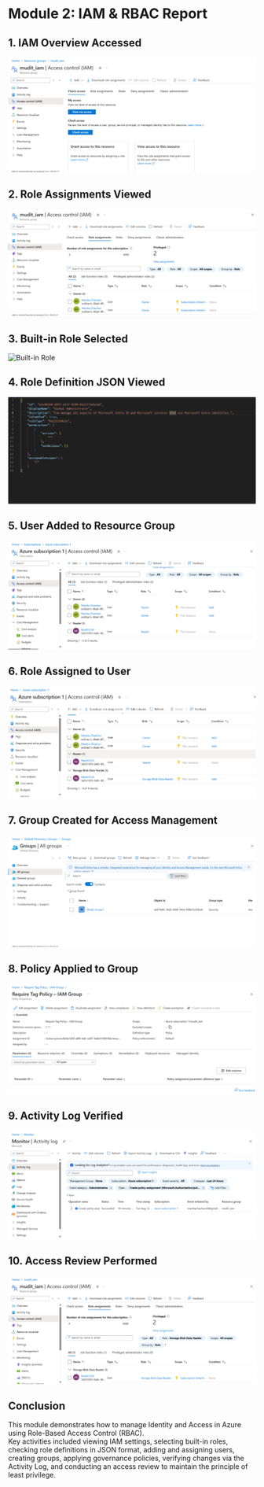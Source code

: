 # Module 2: IAM & RBAC Report

## 1. IAM Overview Accessed
![IAM Overview](./screenshots/iam01_iam_overview.png)

## 2. Role Assignments Viewed
![Role Assignments](./screenshots/iam02_role_assignments.png)

## 3. Built-in Role Selected
![Built-in Role](./screenshots/iam03_built_in_role_selected.png)

## 4. Role Definition JSON Viewed
![Role JSON](./screenshots/iam04_role_json.png)

## 5. User Added to Resource Group
![User Added](./screenshots/iam05_user_added.png)

## 6. Role Assigned to User
![Role Assigned](./screenshots/iam06_role_assigned.png)

## 7. Group Created for Access Management
![Group Created](./screenshots/iam07_group_created.png)

## 8. Policy Applied to Group
![Policy Applied](./screenshots/iam08_policy_applied.png)

## 9. Activity Log Verified
![Activity Log](./screenshots/iam09_activity_log_verified.png)

## 10. Access Review Performed
![Access Review](./screenshots/iam10_access_review.png)

## Conclusion
This module demonstrates how to manage Identity and Access in Azure using Role-Based Access Control (RBAC).  
Key activities included viewing IAM settings, selecting built-in roles, checking role definitions in JSON format, adding and assigning users, creating groups, applying governance policies, verifying changes via the Activity Log, and conducting an access review to maintain the principle of least privilege.
